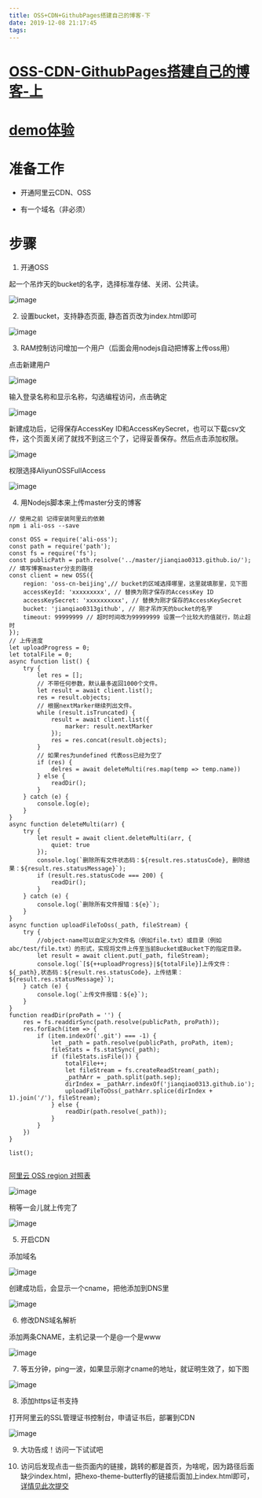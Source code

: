 ```yaml
---
title: OSS+CDN+GithubPages搭建自己的博客-下
date: 2019-12-08 21:17:45
tags:
---
```

# [OSS-CDN-GithubPages搭建自己的博客-上](https://lvjianqiao.top/2019/11/27/OSS-CDN-GithubPages%E6%90%AD%E5%BB%BA%E8%87%AA%E5%B7%B1%E7%9A%84%E5%8D%9A%E5%AE%A2-%E4%B8%8A/index.html)

# [demo体验](https://lvjianqiao.top)

# 准备工作

- 开通阿里云CDN、OSS

- 有一个域名（非必须）

# 步骤

1. 开通OSS

起一个吊炸天的bucket的名字，选择标准存储、关闭、公共读。

![image](https://static.gezichenshan.top/blog/cdn-oss-githubPages/15.png)

2. 设置bucket，支持静态页面, 静态首页改为index.html即可

![image](https://static.gezichenshan.top/blog/cdn-oss-githubPages/23.png)

3. RAM控制访问增加一个用户（后面会用nodejs自动把博客上传oss用）

点击新建用户

![image](https://static.gezichenshan.top/blog/cdn-oss-githubPages/16.png)

输入登录名称和显示名称，勾选编程访问，点击确定

![image](https://static.gezichenshan.top/blog/cdn-oss-githubPages/17.png)

新建成功后，记得保存AccessKey ID和AccessKeySecret，也可以下载csv文件，这个页面关闭了就找不到这三个了，记得妥善保存。然后点击添加权限。

![image](https://static.gezichenshan.top/blog/cdn-oss-githubPages/19.png)

权限选择AliyunOSSFullAccess

![image](https://static.gezichenshan.top/blog/cdn-oss-githubPages/20.png)

4. 用Nodejs脚本来上传master分支的博客

```
// 使用之前 记得安装阿里云的依赖
npm i ali-oss --save
```


```
const OSS = require('ali-oss');
const path = require('path');
const fs = require('fs');
const publicPath = path.resolve('../master/jianqiao0313.github.io/'); // 填写博客master分支的路径
const client = new OSS({
    region: 'oss-cn-beijing',// bucket的区域选择哪里，这里就填那里，见下图
    accessKeyId: 'xxxxxxxxx', // 替换为刚才保存的AccessKey ID
    accessKeySecret: 'xxxxxxxxxx', // 替换为刚才保存的AccessKeySecret
    bucket: 'jianqiao0313github', // 刚才吊炸天的bucket的名字
    timeout: 99999999 // 超时时间改为99999999 设置一个比较大的值就行，防止超时
});
// 上传进度
let uploadProgress = 0;
let totalFile = 0;
async function list() {
    try {
        let res = [];
        // 不带任何参数，默认最多返回1000个文件。
        let result = await client.list();
        res = result.objects;
        // 根据nextMarker继续列出文件。
        while (result.isTruncated) {
            result = await client.list({
                marker: result.nextMarker
            });
            res = res.concat(result.objects);
        }
        // 如果res为undefined 代表oss已经为空了
        if (res) {
            delres = await deleteMulti(res.map(temp => temp.name))
        } else {
            readDir();
        }
    } catch (e) {
        console.log(e);
    }
}
async function deleteMulti(arr) {
    try {
        let result = await client.deleteMulti(arr, {
            quiet: true
        });
        console.log(`删除所有文件状态码：${result.res.statusCode}, 删除结果：${result.res.statusMessage}`);
        if (result.res.statusCode === 200) {
            readDir();
        }
    } catch (e) {
        console.log(`删除所有文件报错：${e}`);
    }
}
async function uploadFileToOss(_path, fileStream) {
    try {
        //object-name可以自定义为文件名（例如file.txt）或目录（例如abc/test/file.txt）的形式，实现将文件上传至当前Bucket或Bucket下的指定目录。
        let result = await client.put(_path, fileStream);
        console.log(`[${++uploadProgress}|${totalFile}]上传文件：${_path},状态码：${result.res.statusCode}，上传结果：${result.res.statusMessage}`);
    } catch (e) {
        console.log(`上传文件报错：${e}`);
    }
}
function readDir(proPath = '') {
    res = fs.readdirSync(path.resolve(publicPath, proPath));
    res.forEach(item => {
        if (item.indexOf('.git') === -1) {
            let _path = path.resolve(publicPath, proPath, item);
            fileStats = fs.statSync(_path);
            if (fileStats.isFile()) {
                totalFile++;
                let fileStream = fs.createReadStream(_path);
                _pathArr = _path.split(path.sep);
                dirIndex = _pathArr.indexOf('jianqiao0313.github.io');
                uploadFileToOss(_pathArr.splice(dirIndex + 1).join('/'), fileStream);
            } else {
                readDir(path.resolve(_path));
            }
        }
    })
}

list();


```

[阿里云 OSS region 对照表](https://www.cms2.cn/aliyun/3219.html)

![image](https://static.gezichenshan.top/blog/cdn-oss-githubPages/21.png)


稍等一会儿就上传完了

![image](https://static.gezichenshan.top/blog/cdn-oss-githubPages/22.png)

5. 开启CDN

添加域名

![image](https://static.gezichenshan.top/blog/cdn-oss-githubPages/24.png)

创建成功后，会显示一个cname，把他添加到DNS里

![image](https://static.gezichenshan.top/blog/cdn-oss-githubPages/25.png)


6. 修改DNS域名解析

添加两条CNAME，主机记录一个是@一个是www

![image](https://static.gezichenshan.top/blog/cdn-oss-githubPages/26.png)

7. 等五分钟，ping一波，如果显示刚才cname的地址，就证明生效了，如下图

![image](https://static.gezichenshan.top/blog/cdn-oss-githubPages/27.png)

8. 添加https证书支持

打开阿里云的SSL管理证书控制台，申请证书后，部署到CDN

![image](https://static.gezichenshan.top/blog/cdn-oss-githubPages/28.png)

9. 大功告成！访问一下试试吧

10. 访问后发现点击一些页面内的链接，跳转的都是首页，为啥呢，因为路径后面缺少index.html，把hexo-theme-butterfly的链接后面加上index.html即可，[详情见此次提交](https://github.com/jianqiao0313/hexo-theme-butterfly/commit/7b030972481036676964cb6af7053b002c6ebab6)